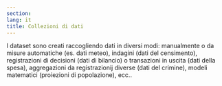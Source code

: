 ```yaml
---
section: 
lang: it
title: Collezioni di dati
---
```


I dataset sono creati raccogliendo dati in diversi modi: manualmente o da misure automatiche (es. dati meteo), indagini (dati del censimento), registrazioni di decisioni (dati di bilancio) o transazioni in uscita (dati della spesa), aggregazioni da registrazionij diverse (dati del crimine), modeli matematici (proiezioni di popolazione), ecc..

